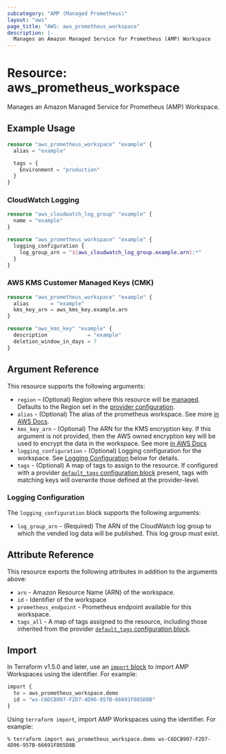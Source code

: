 ```yaml
---
subcategory: "AMP (Managed Prometheus)"
layout: "aws"
page_title: "AWS: aws_prometheus_workspace"
description: |-
  Manages an Amazon Managed Service for Prometheus (AMP) Workspace
---
```


# Resource: aws_prometheus_workspace

Manages an Amazon Managed Service for Prometheus (AMP) Workspace.

## Example Usage

```terraform
resource "aws_prometheus_workspace" "example" {
  alias = "example"

  tags = {
    Environment = "production"
  }
}
```

### CloudWatch Logging

```terraform
resource "aws_cloudwatch_log_group" "example" {
  name = "example"
}

resource "aws_prometheus_workspace" "example" {
  logging_configuration {
    log_group_arn = "${aws_cloudwatch_log_group.example.arn}:*"
  }
}
```

### AWS KMS Customer Managed Keys (CMK)

```terraform
resource "aws_prometheus_workspace" "example" {
  alias       = "example"
  kms_key_arn = aws_kms_key.example.arn
}

resource "aws_kms_key" "example" {
  description             = "example"
  deletion_window_in_days = 7
}
```

## Argument Reference

This resource supports the following arguments:

* `region` – (Optional) Region where this resource will be [managed](https://docs.aws.amazon.com/general/latest/gr/rande.html#regional-endpoints). Defaults to the Region set in the [provider configuration](https://registry.terraform.io/providers/hashicorp/aws/latest/docs#aws-configuration-reference).
* `alias` - (Optional) The alias of the prometheus workspace. See more [in AWS Docs](https://docs.aws.amazon.com/prometheus/latest/userguide/AMP-onboard-create-workspace.html).
* `kms_key_arn` - (Optional) The ARN for the KMS encryption key. If this argument is not provided, then the AWS owned encryption key will be used to encrypt the data in the workspace. See more [in AWS Docs](https://docs.aws.amazon.com/prometheus/latest/userguide/encryption-at-rest-Amazon-Service-Prometheus.html)
* `logging_configuration` - (Optional) Logging configuration for the workspace. See [Logging Configuration](#logging-configuration) below for details.
* `tags` - (Optional) A map of tags to assign to the resource. If configured with a provider [`default_tags` configuration block](https://registry.terraform.io/providers/hashicorp/aws/latest/docs#default_tags-configuration-block) present, tags with matching keys will overwrite those defined at the provider-level.

### Logging Configuration

The `logging_configuration` block supports the following arguments:

* `log_group_arn` - (Required) The ARN of the CloudWatch log group to which the vended log data will be published. This log group must exist.

## Attribute Reference

This resource exports the following attributes in addition to the arguments above:

* `arn` - Amazon Resource Name (ARN) of the workspace.
* `id` - Identifier of the workspace
* `prometheus_endpoint` - Prometheus endpoint available for this workspace.
* `tags_all` - A map of tags assigned to the resource, including those inherited from the provider [`default_tags` configuration block](https://registry.terraform.io/providers/hashicorp/aws/latest/docs#default_tags-configuration-block).

## Import

In Terraform v1.5.0 and later, use an [`import` block](https://developer.hashicorp.com/terraform/language/import) to import AMP Workspaces using the identifier. For example:

```terraform
import {
  to = aws_prometheus_workspace.demo
  id = "ws-C6DCB907-F2D7-4D96-957B-66691F865D8B"
}
```

Using `terraform import`, import AMP Workspaces using the identifier. For example:

```console
% terraform import aws_prometheus_workspace.demo ws-C6DCB907-F2D7-4D96-957B-66691F865D8B
```
